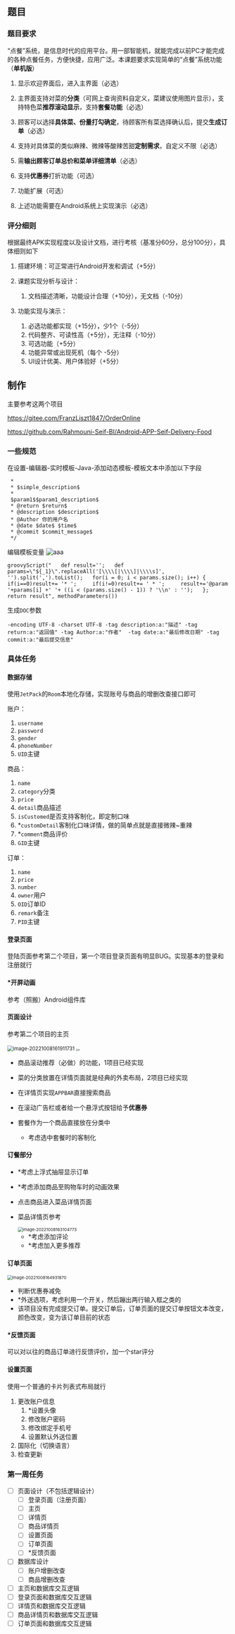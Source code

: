 ## 题目

### 题目要求

“点餐”系统，是信息时代的应用平台。用一部智能机，就能完成以前PC才能完成的各种点餐任务，方便快捷，应用广泛。本课题要求实现简单的“点餐”系统功能（**单机版**）

1.  显示欢迎界面后，进入主界面（必选）

2. 主界面支持对菜的**分类**（可网上查询资料自定义，菜建议使用图片显示），支持特色菜**推荐滚动显示**，支持**套餐功能**（必选）

3. 顾客可以选择**具体菜、份量打勾确定**，待顾客所有菜选择确认后，提交**生成订单**（必选）

4. 支持对具体菜的类似麻辣、微辣等酸辣苦甜**定制需求**，自定义不限（必选）

5. 需**输出顾客订单总价和菜单详细清单**（必选）

6. 支持**优惠券**打折功能（可选）

7. 功能扩展（可选）

8. 上述功能需要在Android系统上实现演示（必选）

### 评分细则

根据最终APK实现程度以及设计文档，进行考核（基准分60分，总分100分），具体细则如下

1. 搭建环境：可正常进行Android开发和调试（+5分）

2. 课题实现分析与设计： 
   1. 文档描述清晰，功能设计合理（+10分），无文档（-10分）
3. 功能实现与演示：
   1. 必选功能都实现（+15分），少1个（-5分）
   2. 代码整齐、可读性高（+5分），无注释（-10分）
   3. 可选功能（+5分）
   4. 功能异常或出现死机（每个 -5分）
   5. UI设计优美、用户体验好（+5分）

## 制作

主要参考这两个项目

https://gitee.com/FranzLiszt1847/OrderOnline

https://github.com/Rahmouni-Seif-BI/Android-APP-Seif-Delivery-Food

### 一些规范

在设置-编辑器-实时模板-Java-添加动态模板-模板文本中添加以下字段

```
 *
 * $simple_description$
 *
 $param1$$param1_description$ 
 * @return $return$
 * @description $description$
 * @Author 你的用户名
 * @date $date$ $time$
 * @commit $commit_message$
 */
```

编辑模板变量
![aaa](https://imgbed-1304793179.cos.ap-nanjing.myqcloud.com/typora/20221008184457.jpg)

```
groovyScript("   def result='';   def params=\"${_1}\".replaceAll('[\\\\[|\\\\]|\\\\s]', '').split(',').toList();   for(i = 0; i < params.size(); i++) { 	if(i==0)result+= '* ';     if(i!=0)result+= ' * ';     result+='@param '+params[i] +' '+ ((i < (params.size() - 1)) ? '\\n' : '');   };   return result", methodParameters())
```

生成`DOC`参数

```shell
-encoding UTF-8 -charset UTF-8 -tag description:a:"描述" -tag return:a:"返回值" -tag Author:a:"作者"  -tag date:a:"最后修改日期" -tag commit:a:"最后提交信息"
```

### 具体任务

#### 数据存储

使用`JetPack`的`Room`本地化存储，实现账号与商品的增删改查接口即可

账户：

1. `username`
2. `password`
3. `gender`
4. `phoneNumber`
5. `UID`主键

商品：

1. `name`
2. `category`分类
3. `price`
4. `detail`商品描述
5. `isCustomed`是否支持客制化，即定制口味
6. *`customDetail`客制化口味详情，做的简单点就是直接微辣~重辣
7. *`comment`商品评价
8. `GID`主键

订单：

1. `name`
2. `price`
3. `number`
4. `owner`用户
5. `OID`订单ID
6. `remark`备注
7. `PID`主键

#### 登录页面

登陆页面参考第二个项目，第一个项目登录页面有明显BUG。实现基本的登录和注册就行

#### *开屏动画

参考（照搬）Android组件库

#### 页面设计

参考第二个项目的主页

<img src="https://imgbed-1304793179.cos.ap-nanjing.myqcloud.com/typora/20221008161911.png" alt="image-20221008161911731" style="zoom: 80%;" />

<img src="https://imgbed-1304793179.cos.ap-nanjing.myqcloud.com/typora/20221008162301.jpg" alt="a" style="zoom: 33%;" />

+ 商品滚动推荐（必做）的功能，1项目已经实现

+ 菜的分类放置在详情页面就是经典的外卖布局，2项目已经实现
+ 在详情页实现`APPBAR`直接搜索商品
+ 在滚动广告栏或者给一个悬浮式按钮给予**优惠券**
+ 套餐作为一个商品直接放在分类中
  + 考虑选中套餐时的客制化

#### 订餐部分

+ *考虑上浮式抽屉显示订单

+ *考虑添加商品至购物车时的动画效果

+ 点击商品进入菜品详情页面

+ 菜品详情页参考

  <img src="https://imgbed-1304793179.cos.ap-nanjing.myqcloud.com/typora/20221008163104.png" alt="image-20221008163104773" style="zoom:67%;" />

  + *考虑添加评论
  + *考虑加入更多推荐

#### 订单页面

<img src="https://imgbed-1304793179.cos.ap-nanjing.myqcloud.com/typora/20221008164931.png" alt="image-20221008164931870" style="zoom:67%;" />

+ 判断优惠券减免
+ *外送选项，考虑利用一个开关，然后蹦出两行输入框之类的
+ 该项目没有完成提交订单。提交订单后，订单页面的提交订单按钮文本改变，颜色改变，变为该订单目前的状态

#### *反馈页面

可以对以往的商品订单进行反馈评价，加一个star评分

#### 设置页面

使用一个普通的卡片列表式布局就行

1. 更改账户信息
   1. *设置头像
   2. 修改账户密码
   3. 修改绑定手机号
   4. 设置默认外送位置
2. 国际化（切换语言）
3. 检查更新

### 第一周任务

- [ ] 页面设计（不包括逻辑设计）
  - [ ] 登录页面（注册页面）
  - [ ] 主页
  - [ ] 详情页
  - [ ] 商品详情页
  - [ ] 设置页面
  - [ ] 订单页面
  - [ ] *反馈页面
- [ ] 数据库设计
  - [ ] 账户增删改查
  - [ ] 商品增删改查
- [ ] 主页和数据库交互逻辑
- [ ] 登录页面和数据库交互逻辑
- [ ] 详情页和数据库交互逻辑
- [ ] 商品详情页和数据库交互逻辑
- [ ] 订单页面和数据库交互逻辑